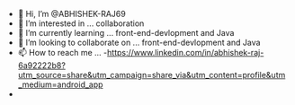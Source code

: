- 👋 Hi, I’m @ABHISHEK-RAJ69
- 👀 I’m interested in ... collaboration 
- 🌱 I’m currently learning ... front-end-devlopment and Java
- 💞️ I’m looking to collaborate on ... front-end-devlopment and Java 
- 📫 How to reach me ... 
-https://www.linkedin.com/in/abhishek-raj-6a92222b8?utm_source=share&utm_campaign=share_via&utm_content=profile&utm_medium=android_app
- 

<!---
ABHISHEK-RAJ69/ABHISHEK-RAJ69 is a ✨ special ✨ repository because its `README.md` (this file) appears on your GitHub profile.
You can click the Preview link to take a look at your changes.
--->
